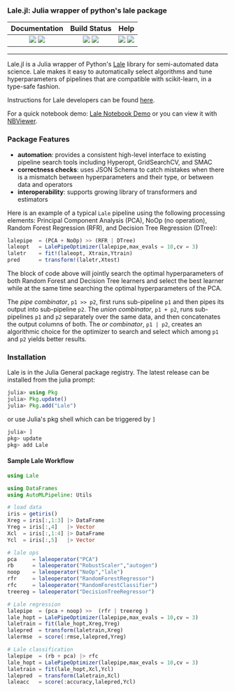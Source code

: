 ### Lale.jl: Julia wrapper of python's lale package

| **Documentation** | **Build Status** | **Help** |
|:---:|:---:|:---:|
| [![][docs-dev-img]][docs-dev-url] [![][docs-stable-img]][docs-stable-url] | [![][travis-img]][travis-url] [![][codecov-img]][codecov-url] | [![][slack-img]][slack-url] [![][gitter-img]][gitter-url] |

---------
Lale.jl is a Julia wrapper of Python's [Lale](https://github.com/ibm/lale) library for semi-automated data science. Lale makes it easy to automatically select algorithms and tune hyperparameters of pipelines that are compatible with scikit-learn, in a type-safe fashion.

Instructions for Lale developers can be found [here](./docs/DevInstruction.md).

For a quick notebook demo: [Lale Notebook Demo](./demo/demo-lale-package-notebook.ipynb) or you can view it with
[NBViewer](https://nbviewer.jupyter.org/github/IBM/Lale.jl/blob/main/demo/demo-lale-package-notebook.ipynb).

### Package Features
- __automation__: provides a consistent high-level interface to existing pipeline search tools including Hyperopt, GridSearchCV, and SMAC
- __correctness checks__: uses JSON Schema to catch mistakes when there is a mismatch between hyperparameters and their type, or between data and operators
- __interoperability__: supports growing library of transformers and estimators

Here is an example of a typical `Lale` pipeline using the following processing elements: Principal 
Component Analysis (PCA), NoOp (no operation), Random Forest Regression (RFR), 
and Decision Tree Regression (DTree):

```julia
lalepipe  = (PCA + NoOp) >> (RFR | DTree)
laleopt   = LalePipeOptimizer(lalepipe,max_evals = 10,cv = 3)
laletr    = fit!(laleopt, Xtrain,Ytrain)
pred      = transform!(laletr,Xtest)
```
The block of code above will jointly search the optimal hyperparameters 
of both Random Forest and Decision Tree learners and select the best 
learner while at the same time searching the optimal hyperparameters
of the PCA. 

The *pipe combinator*, `p1 >> p2`, first runs sub-pipeline
`p1` and then pipes its output into sub-pipeline `p2`.
The *union combinator*, `p1 + p2`, runs sub-pipelines `p1` and `p2` separately
over the same data, and then concatenates the output columns of both.
The *or combinator*, `p1 | p2`, creates an algorithmic choice for the optimizer
to search and select which among `p1` and `p2` yields better results.

### Installation
Lale is in the Julia General package registry. The latest
release can be installed from the julia prompt:
```julia
julia> using Pkg
julia> Pkg.update()
julia> Pkg.add("Lale")
```
or use Julia's pkg shell which can be triggered by `]`
```julia
julia> ]
pkg> update
pkg> add Lale
```

#### Sample Lale Workflow
```julia
using Lale

using DataFrames
using AutoMLPipeline: Utils

# load data
iris = getiris()
Xreg = iris[:,1:3] |> DataFrame
Yreg = iris[:,4]   |> Vector
Xcl  = iris[:,1:4] |> DataFrame
Ycl  = iris[:,5]   |> Vector

# lale ops
pca     = laleoperator("PCA")
rb      = laleoperator("RobustScaler","autogen")
noop    = laleoperator("NoOp","lale")
rfr     = laleoperator("RandomForestRegressor")
rfc     = laleoperator("RandomForestClassifier")
treereg = laleoperator("DecisionTreeRegressor")

# Lale regression
lalepipe  = (pca + noop) >>  (rfr | treereg )
lale_hopt = LalePipeOptimizer(lalepipe,max_evals = 10,cv = 3)
laletrain = fit(lale_hopt,Xreg,Yreg)
lalepred  = transform(laletrain,Xreg)
lalermse  = score(:rmse,lalepred,Yreg)

# Lale classification
lalepipe  = (rb + pca) |> rfc
lale_hopt = LalePipeOptimizer(lalepipe,max_evals = 10,cv = 3)
laletrain = fit(lale_hopt,Xcl,Ycl)
lalepred  = transform(laletrain,Xcl)
laleacc   = score(:accuracy,lalepred,Ycl)
```


[contrib-url]: https://github.com/IBM/Lale.jl/blob/main/CONTRIBUTORS.md
[issues-url]: https://github.com/IBM/Lale.jl/issues

[discourse-tag-url]: https://discourse.julialang.org/

[gitter-url]: https://gitter.im/Lale/community
[gitter-img]: https://badges.gitter.im/ppalmes/Lale.jl.svg

[slack-img]: https://img.shields.io/badge/chat-on%20slack-yellow.svg
[slack-url]: https://julialang.slack.com/

[docs-stable-img]: https://img.shields.io/badge/docs-stable-blue.svg
[docs-stable-url]: https://ibm.github.io/Lale.jl/stable/
[docs-dev-img]: https://img.shields.io/badge/docs-dev-blue.svg
[docs-dev-url]: https://ibm.github.io/Lale.jl/dev/

[travis-img]: https://github.com/IBM/Lale.jl/actions/workflows/ci.yml/badge.svg
[travis-url]: https://github.com/IBM/Lale.jl/actions/workflows/ci.yml

[codecov-img]: https://codecov.io/gh/IBM/Lale.jl/branch/main/graph/badge.svg?token=YK62W9KQ2T
[codecov-url]: https://codecov.io/gh/IBM/Lale.jl

